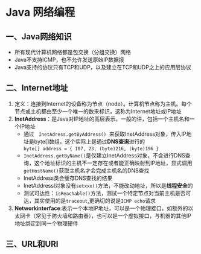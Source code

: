 # 																	Java 网络编程 
## 一、Java网络知识

* 所有现代计算机网络都是包交换（分组交换）网络
* Java不支持ICMP，也不允许发送原始IP数据报
* Java支持的协议只有TCP和UDP，以及建立在TCP和UDP之上的应用层协议
  
## 二、Internet地址
 1. 定义：连接到Internet的设备称为节点（node）。计算机节点称为主机。每个节点或主机都由至少一个唯一的数来标识，这称为Internet地址或IP地址 
 2. **InetAddress**：是Java对IP地址的高层表示。一般的讲，包括一个主机名和一个IP地址  
 	* 通过 &nbsp; `InetAdress.getByAddress()` &nbsp;来获取InetAddress对象，传入IP地址是byte[]数组，这个实际上是通过**DNS查询**进行的  
 	`byte[] address = { 107, 23, (byte)216, (byte)196 }`
 	* `InetAddress.getByName()`是仅建立InetAddress对象，不会进行DNS查询，这个地址标识的主机不一定存在或者能正确映射到IP地址，显式调用`getHostName()`获取主机名才会完成主机名的DNS查找
    * InetAddress类会缓存DNS查找的结果
    * InetAddressl对象没有`setxxx()`方法，不能改动地址，所以是**线程安全**的
    * 测试可达性：`isReachable()`方法，测试一个特定节点对当前主机是否可达，其实使用的是`traceout`,更确切的说是`ICMP echo`请求
 3. **Networkinterface**:表示一个本地IP地址，可以是一个物理接口，如额外的以太网卡（常见于防火墙和路由器），也可以是一个虚拟接口，与机器的其他IP地址绑定到同一个物理硬件

## 三、URL和URI